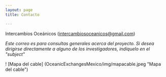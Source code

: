 ```yaml
---
layout: page
title: Contacto

---
```

Intercambios Oceánicos (<intercambiosoceanicos@gmail.com>)

*Este correo es para consultas generales acerca del proyecto. Si desea dirigirse directamente a alguno de los investigadores, indíquelo en el "subject"*

! [Mapa del cable] (OceanicExchangesMexico/img/mapacable.jpeg "Mapa del cable")

